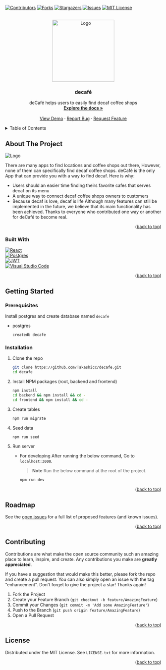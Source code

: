 <a name="readme-top"></a>

[![Contributors][contributors-shield]][contributors-url]
[![Forks][forks-shield]][forks-url]
[![Stargazers][stars-shield]][stars-url]
[![Issues][issues-shield]][issues-url]
[![MIT License][license-shield]][license-url]

<!-- PROJECT LOGO -->
<br />
<div align="center">
  <a href="https://github.com/Takashicc/decafe">
    <img src="docs/images/decafelogo.png" alt="Logo" width="200" height="200">
  </a>

<h3 align="center">decafé</h3>
  <p align="center">
    deCafé helps users to easily find decaf coffee shops
    <br />
    <a href="https://github.com/Takashicc/decafe/wiki"><strong>Explore the docs »</strong></a>
    <br />
    <br />
    <a href="https://decafe-tokyo.herokuapp.com/">View Demo</a>
    ·
    <a href="https://github.com/Takashicc/decafe/issues">Report Bug</a>
    ·
    <a href="https://github.com/Takashicc/decafe/issues">Request Feature</a>
  </p>
</div>

<details>
  <summary>Table of Contents</summary>
  <ol>
    <li>
      <a href="#about-the-project">About The Project</a>
      <ul>
        <li><a href="#built-with">Built With</a></li>
      </ul>
    </li>
    <li>
      <a href="#getting-started">Getting Started</a>
      <ul>
        <li><a href="#prerequisites">Prerequisites</a></li>
        <li><a href="#installation">Installation</a></li>
      </ul>
    </li>
    <li><a href="#usage">Usage</a></li>
    <li><a href="#roadmap">Roadmap</a></li>
    <li><a href="#contributing">Contributing</a></li>
    <li><a href="#license">License</a></li>
    <li><a href="#contact">Contact</a></li>
    <li><a href="#acknowledgments">Acknowledgments</a></li>
  </ol>
</details>

<!-- ABOUT THE PROJECT -->
## About The Project

<img src="docs/images/decafe_screenshot.png" alt="Logo">

There are many apps to find locations and coffee shops out there, However, none of them can specifically find decaf coffee shops.
deCafé is the only App that can provide you with a way to find decaf.
Here is why:

- Users should an easier time finding theirs favorite cafes that serves decaf on its menu
- A unique way to connect decaf coffee shops owners to customers
- Because decaf is love, decaf is life
Although many features can still be implemented in the future, we believe that its main functionality has been achieved. Thanks to everyone who contributed one way or another for deCafé to become real.

<p align="right">(<a href="#readme-top">back to top</a>)</p>

### Built With

[![React][React]][React-url]  
[![Postgres][Postgres]][Postgres-url]  
[![JWT][JWT]][JWT-url]  
[![Visual Studio Code][Visual Studio Code]][Visual Studio Code-url]  

<p align="right">(<a href="#readme-top">back to top</a>)</p>

<!-- GETTING STARTED -->
## Getting Started

### Prerequisites

Install postgres and create database named `decafe`

- postgres

  ```sh
  createdb decafe
  ```

### Installation

1. Clone the repo

   ```sh
   git clone https://github.com/Takashicc/decafe.git
   cd decafe
   ```

2. Install NPM packages (root, backend and frontend)

   ```sh
   npm install
   cd backend && npm install && cd -
   cd frontend && npm install && cd -
   ```

3. Create tables

    ```sh
    npm run migrate
    ```

4. Seed data

    ```sh
    npm run seed
    ```

5. Run server
   - For developing
        After running the below command, Go to `localhost:3000`.

        > **Note**
        > Run the below command at the root of the project.

        ```sh
        npm run dev
        ```

<p align="right">(<a href="#readme-top">back to top</a>)</p>

## Roadmap

See the [open issues](https://github.com/Takashicc/decafe/issues) for a full list of proposed features (and known issues).

<p align="right">(<a href="#readme-top">back to top</a>)</p>

<!-- CONTRIBUTING -->
## Contributing

Contributions are what make the open source community such an amazing place to learn, inspire, and create. Any contributions you make are **greatly appreciated**.

If you have a suggestion that would make this better, please fork the repo and create a pull request. You can also simply open an issue with the tag "enhancement".
Don't forget to give the project a star! Thanks again!

1. Fork the Project
2. Create your Feature Branch (`git checkout -b feature/AmazingFeature`)
3. Commit your Changes (`git commit -m 'Add some AmazingFeature'`)
4. Push to the Branch (`git push origin feature/AmazingFeature`)
5. Open a Pull Request

<p align="right">(<a href="#readme-top">back to top</a>)</p>

<!-- LICENSE -->
## License

Distributed under the MIT License. See `LICENSE.txt` for more information.

<p align="right">(<a href="#readme-top">back to top</a>)</p>

<!-- MARKDOWN LINKS & IMAGES -->
<!-- https://www.markdownguide.org/basic-syntax/#reference-style-links -->
[contributors-shield]: https://img.shields.io/github/contributors/Takashicc/decafe.svg?style=for-the-badge
[contributors-url]: https://github.com/Takashicc/decafe/graphs/contributors
[forks-shield]: https://img.shields.io/github/forks/Takashicc/decafe.svg?style=for-the-badge
[forks-url]: https://github.com/Takashicc/decafe/network/members
[stars-shield]: https://img.shields.io/github/stars/Takashicc/decafe.svg?style=for-the-badge
[stars-url]: https://github.com/Takashicc/decafe/stargazers
[issues-shield]: https://img.shields.io/github/issues/Takashicc/decafe.svg?style=for-the-badge
[issues-url]: https://github.com/Takashicc/decafe/issues
[license-shield]: https://img.shields.io/github/license/Takashicc/decafe.svg?style=for-the-badge
[license-url]: https://github.com/Takashicc/decafe/blob/master/LICENSE.txt
[React]: https://img.shields.io/badge/react-%2320232a.svg?style=for-the-badge&logo=react&logoColor=%2361DAFB
[React-url]: https://reactjs.org/
[Postgres]: https://img.shields.io/badge/postgres-%23316192.svg?style=for-the-badge&logo=postgresql&logoColor=white
[Postgres-url]: https://www.postgresql.org/
[JWT]: https://img.shields.io/badge/JWT-black?style=for-the-badge&logo=JSON%20web%20tokens
[JWT-url]: https://jwt.io/
[Visual Studio Code]: https://img.shields.io/badge/Visual%20Studio%20Code-0078d7.svg?style=for-the-badge&logo=visual-studio-code&logoColor=white
[Visual Studio Code-url]: https://code.visualstudio.com/
